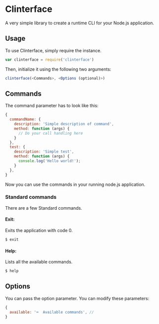 # Clinterface
 A very simple library to create a runtime CLI for your Node.js application.

## Usage
To use Clinterface, simply require the instance.
```javascript
var clinterface = require('clinterface')
```

Then, initialize it using the following two arguments:
```javascript
clinterface(<Commands>, <Options (optional)>)
```

## Commands
The command parameter has to look like this:
```javascript
{
  commandName: {
    description: 'Simple description of command',
    method: function (args) {
      // Do your call handling here
    }
  },
  test: {
    description: 'Simple test',
    method: function (args) {
      console.log('Hello world!');
    }
  },
}
```

Now you can use the commands in your running node.js application.

### Standard commands
There are a few Standard commands.

#### Exit:
Exits the application with code 0.
```bash
$ exit
```

#### Help:
Lists all the available commands.
```bash
$ help
```

## Options
You can pass the option parameter. You can modify these parameters:
```javascript
{
  available: '⌨️  Available commands', //
}
```
